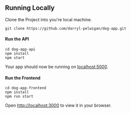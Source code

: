 ## Running Locally
Clone the Project into you're local machine.

```git clone https://github.com/darryl-pelwigan/dog-app.git```

#### Run the API
```
cd dog-app-api
npm install
npm start
```
Your app should now be running on [localhost:5000](http://localhost:5000/).

#### Run the Frontend
```
cd dog-app-frontend
npm install
npm run start
```
Open [http://localhost:3000](http://localhost:3000) to view it in your browser.


